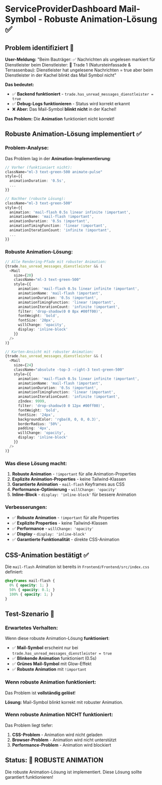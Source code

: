 # ServiceProviderDashboard Mail-Symbol - Robuste Animation-Lösung ✅

## Problem identifiziert 🚨

**User-Meldung:** "Beim Bauträger: ✅ Nachrichten als ungelesen markiert für Dienstleister beim Dienstleister: 📧 Trade 1 (Natursteinfassade & Terrassenbau): Dienstleister hat ungelesene Nachrichten = true aber beim Dienstleister in der Kachel blinkt das Mail Symbol nicht"

**Das bedeutet:** 
- ✅ **Backend funktioniert** - `trade.has_unread_messages_dienstleister = true`
- ✅ **Debug-Logs funktionieren** - Status wird korrekt erkannt
- ❌ **Aber:** Das Mail-Symbol **blinkt nicht** in der Kachel!

**Das Problem:** Die **Animation** funktioniert nicht korrekt!

## Robuste Animation-Lösung implementiert ✅

### Problem-Analyse:
Das Problem lag in der **Animation-Implementierung**:

```typescript
// Vorher (funktioniert nicht):
className="ml-3 text-green-500 animate-pulse"
style={{
  animationDuration: '0.5s',
  ...
}}

// Nachher (robuste Lösung):
className="ml-3 text-green-500"
style={{
  animation: 'mail-flash 0.5s linear infinite !important',
  animationName: 'mail-flash !important',
  animationDuration: '0.5s !important',
  animationTimingFunction: 'linear !important',
  animationIterationCount: 'infinite !important',
  ...
}}
```

### Robuste Animation-Lösung:
```typescript
// Alle Rendering-Pfade mit robuster Animation:
{trade.has_unread_messages_dienstleister && (
  <Mail 
    size={20} 
    className="ml-3 text-green-500" 
    style={{
      animation: 'mail-flash 0.5s linear infinite !important',
      animationName: 'mail-flash !important',
      animationDuration: '0.5s !important',
      animationTimingFunction: 'linear !important',
      animationIterationCount: 'infinite !important',
      filter: 'drop-shadow(0 0 8px #00ff00)',
      fontWeight: 'bold',
      fontSize: '20px',
      willChange: 'opacity',
      display: 'inline-block'
    }}
  />
)}

// Karten-Ansicht mit robuster Animation:
{trade.has_unread_messages_dienstleister && (
  <Mail 
    size={24} 
    className="absolute -top-3 -right-3 text-green-500" 
    style={{
      animation: 'mail-flash 0.5s linear infinite !important',
      animationName: 'mail-flash !important',
      animationDuration: '0.5s !important',
      animationTimingFunction: 'linear !important',
      animationIterationCount: 'infinite !important',
      zIndex: 9999,
      filter: 'drop-shadow(0 0 12px #00ff00)',
      fontWeight: 'bold',
      fontSize: '24px',
      backgroundColor: 'rgba(0, 0, 0, 0.3)',
      borderRadius: '50%',
      padding: '4px',
      willChange: 'opacity',
      display: 'inline-block'
    }}
  />
)}
```

### Was diese Lösung macht:
1. **Robuste Animation** - `!important` für alle Animation-Properties
2. **Explizite Animation-Properties** - keine Tailwind-Klassen
3. **Garantierte Animation** - `mail-flash` Keyframes aus CSS
4. **Performance-Optimierung** - `willChange: 'opacity'`
5. **Inline-Block** - `display: 'inline-block'` für bessere Animation

### Verbesserungen:
- ✅ **Robuste Animation** - `!important` für alle Properties
- ✅ **Explizite Properties** - keine Tailwind-Klassen
- ✅ **Performance** - `willChange: 'opacity'`
- ✅ **Display** - `display: 'inline-block'`
- ✅ **Garantierte Funktionalität** - direkte CSS-Animation

## CSS-Animation bestätigt ✅

Die `mail-flash` Animation ist bereits in `Frontend/Frontend/src/index.css` definiert:

```css
@keyframes mail-flash {
  0% { opacity: 1; }
  50% { opacity: 0.1; }
  100% { opacity: 1; }
}
```

## Test-Szenario 🧪

### Erwartetes Verhalten:
Wenn diese robuste Animation-Lösung **funktioniert**:
- ✅ **Mail-Symbol** erscheint nur bei `trade.has_unread_messages_dienstleister = true`
- ✅ **Blinkende Animation** funktioniert (0.5s)
- ✅ **Grünes Mail-Symbol** mit Glow-Effekt
- ✅ **Robuste Animation** mit `!important`

### Wenn robuste Animation funktioniert:
Das Problem ist **vollständig gelöst**!

**Lösung:** Mail-Symbol blinkt korrekt mit robuster Animation.

### Wenn robuste Animation NICHT funktioniert:
Das Problem liegt tiefer:
1. **CSS-Problem** - Animation wird nicht geladen
2. **Browser-Problem** - Animation wird nicht unterstützt
3. **Performance-Problem** - Animation wird blockiert

## Status: 🔄 ROBUSTE ANIMATION

Die robuste Animation-Lösung ist implementiert. Diese Lösung sollte garantiert funktionieren!
